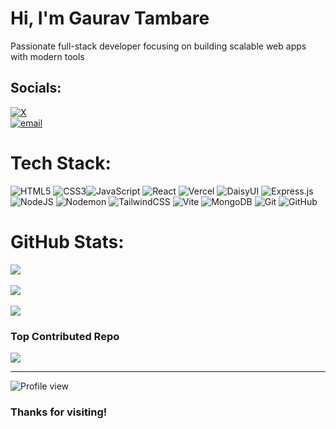 # Hi, I'm Gaurav Tambare

Passionate full-stack developer focusing on building scalable web apps with modern tools

## Socials:
[![X](https://img.shields.io/badge/X-black.svg?logo=X&logoColor=white)](https://x.com/@gvrcore)  <br/> [![email](https://img.shields.io/badge/Email-D14836?logo=gmail&logoColor=white)](mailto:gauravtamabare7@gmail.com) 

# Tech Stack:
![HTML5](https://img.shields.io/badge/html5-%23E34F26.svg?style=for-the-badge&logo=html5&logoColor=white) ![CSS3](https://img.shields.io/badge/css3-%231572B6.svg?style=for-the-badge&logo=css3&logoColor=white)![JavaScript](https://img.shields.io/badge/javascript-%23323330.svg?style=for-the-badge&logo=javascript&logoColor=%23F7DF1E) ![React](https://img.shields.io/badge/react-%2320232a.svg?style=for-the-badge&logo=react&logoColor=%2361DAFB) ![Vercel](https://img.shields.io/badge/vercel-%23000000.svg?style=for-the-badge&logo=vercel&logoColor=white) ![DaisyUI](https://img.shields.io/badge/daisyui-5A0EF8?style=for-the-badge&logo=daisyui&logoColor=white) ![Express.js](https://img.shields.io/badge/express.js-%23404d59.svg?style=for-the-badge&logo=express&logoColor=%2361DAFB) ![NodeJS](https://img.shields.io/badge/node.js-6DA55F?style=for-the-badge&logo=node.js&logoColor=white) ![Nodemon](https://img.shields.io/badge/NODEMON-%23323330.svg?style=for-the-badge&logo=nodemon&logoColor=%BBDEAD) ![TailwindCSS](https://img.shields.io/badge/tailwindcss-%2338B2AC.svg?style=for-the-badge&logo=tailwind-css&logoColor=white) ![Vite](https://img.shields.io/badge/vite-%23646CFF.svg?style=for-the-badge&logo=vite&logoColor=white) ![MongoDB](https://img.shields.io/badge/MongoDB-%234ea94b.svg?style=for-the-badge&logo=mongodb&logoColor=white) ![Git](https://img.shields.io/badge/git-%23F05033.svg?style=for-the-badge&logo=git&logoColor=white) ![GitHub](https://img.shields.io/badge/github-%23121011.svg?style=for-the-badge&logo=github&logoColor=white) 
# GitHub Stats:
![](https://github-readme-stats.vercel.app/api?username=gaurav-xt&theme=calm&hide_border=false&include_all_commits=true&count_private=false)<br/><br/>
![](https://nirzak-streak-stats.vercel.app/?user=gaurav-xt&theme=calm&hide_border=false)<br/><br/>
![](https://github-readme-stats.vercel.app/api/top-langs/?username=gaurav-xt&theme=calm&hide_border=false&include_all_commits=true&count_private=false&layout=compact)


<!-- Snake Game Repo View -->



### Top Contributed Repo
![](https://github-contributor-stats.vercel.app/api?username=gaurav-xt&limit=5&theme=calm&combine_all_yearly_contributions=true)

---
![Profile view](https://komarev.com/ghpvc/?username=gaurav-xt&color=blue&style=flat-square)


### Thanks for visiting!  
<!-- Proudly created with GPRM ( https://gprm.itsvg.in ) -->
